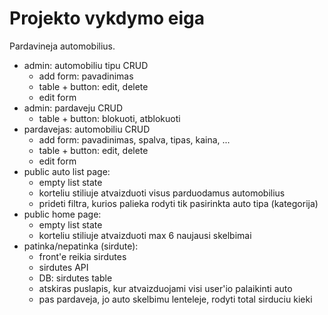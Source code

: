 # Projekto vykdymo eiga

Pardavineja automobilius.

-   admin: automobiliu tipu CRUD
    -   add form: pavadinimas
    -   table + button: edit, delete
    -   edit form
-   admin: pardaveju CRUD
    -   table + button: blokuoti, atblokuoti
-   pardavejas: automobiliu CRUD
    -   add form: pavadinimas, spalva, tipas, kaina, ...
    -   table + button: edit, delete
    -   edit form
-   public auto list page:
    -   empty list state
    -   korteliu stiliuje atvaizduoti visus parduodamus automobilius
    -   prideti filtra, kurios palieka rodyti tik pasirinkta auto tipa (kategorija)
-   public home page:
    -   empty list state
    -   korteliu stiliuje atvaizduoti max 6 naujausi skelbimai
-   patinka/nepatinka (sirdute):
    -   front'e reikia sirdutes
    -   sirdutes API
    -   DB: sirdutes table
    -   atskiras puslapis, kur atvaizduojami visi user'io palaikinti auto
    -   pas pardaveja, jo auto skelbimu lenteleje, rodyti total sirduciu kieki
